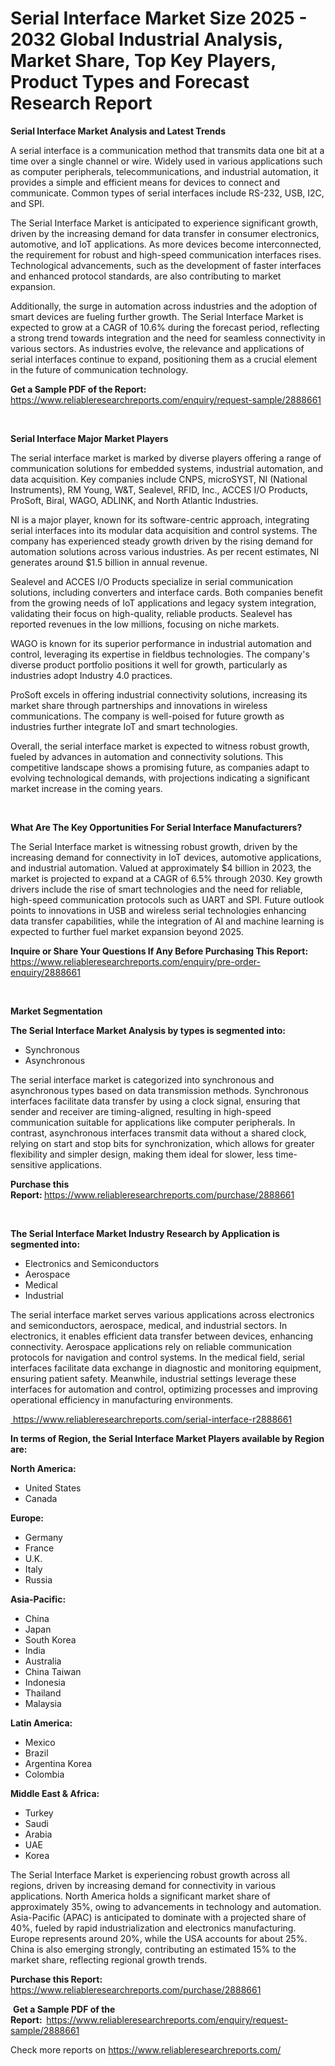 <p><h1>Serial Interface Market Size 2025 - 2032 Global Industrial Analysis, Market Share, Top Key Players, Product Types and Forecast Research Report</h1></p><p><strong>Serial Interface Market Analysis and Latest Trends</strong></p>
<p><p>A serial interface is a communication method that transmits data one bit at a time over a single channel or wire. Widely used in various applications such as computer peripherals, telecommunications, and industrial automation, it provides a simple and efficient means for devices to connect and communicate. Common types of serial interfaces include RS-232, USB, I2C, and SPI.</p><p>The Serial Interface Market is anticipated to experience significant growth, driven by the increasing demand for data transfer in consumer electronics, automotive, and IoT applications. As more devices become interconnected, the requirement for robust and high-speed communication interfaces rises. Technological advancements, such as the development of faster interfaces and enhanced protocol standards, are also contributing to market expansion.</p><p>Additionally, the surge in automation across industries and the adoption of smart devices are fueling further growth. The Serial Interface Market is expected to grow at a CAGR of 10.6% during the forecast period, reflecting a strong trend towards integration and the need for seamless connectivity in various sectors. As industries evolve, the relevance and applications of serial interfaces continue to expand, positioning them as a crucial element in the future of communication technology.</p></p>
<p><strong>Get a Sample PDF of the Report:&nbsp;</strong> <a href="https://www.reliableresearchreports.com/enquiry/request-sample/2888661?utm_campaign=2930&utm_medium=2&utm_source=Github&utm_content=ia&utm_term=14032025&utm_id=serial-interface">https://www.reliableresearchreports.com/enquiry/request-sample/2888661</a></p>
<p>&nbsp;</p>
<p><strong>Serial Interface Major Market Players</strong></p>
<p><p>The serial interface market is marked by diverse players offering a range of communication solutions for embedded systems, industrial automation, and data acquisition. Key companies include CNPS, microSYST, NI (National Instruments), RM Young, W&T, Sealevel, RFID, Inc., ACCES I/O Products, ProSoft, Biral, WAGO, ADLINK, and North Atlantic Industries.</p><p>NI is a major player, known for its software-centric approach, integrating serial interfaces into its modular data acquisition and control systems. The company has experienced steady growth driven by the rising demand for automation solutions across various industries. As per recent estimates, NI generates around $1.5 billion in annual revenue.</p><p>Sealevel and ACCES I/O Products specialize in serial communication solutions, including converters and interface cards. Both companies benefit from the growing needs of IoT applications and legacy system integration, validating their focus on high-quality, reliable products. Sealevel has reported revenues in the low millions, focusing on niche markets.</p><p>WAGO is known for its superior performance in industrial automation and control, leveraging its expertise in fieldbus technologies. The company's diverse product portfolio positions it well for growth, particularly as industries adopt Industry 4.0 practices.</p><p>ProSoft excels in offering industrial connectivity solutions, increasing its market share through partnerships and innovations in wireless communications. The company is well-poised for future growth as industries further integrate IoT and smart technologies.</p><p>Overall, the serial interface market is expected to witness robust growth, fueled by advances in automation and connectivity solutions. This competitive landscape shows a promising future, as companies adapt to evolving technological demands, with projections indicating a significant market increase in the coming years.</p></p>
<p>&nbsp;</p>
<p><strong>What Are The Key Opportunities For Serial Interface Manufacturers?</strong></p>
<p><p>The Serial Interface market is witnessing robust growth, driven by the increasing demand for connectivity in IoT devices, automotive applications, and industrial automation. Valued at approximately $4 billion in 2023, the market is projected to expand at a CAGR of 6.5% through 2030. Key growth drivers include the rise of smart technologies and the need for reliable, high-speed communication protocols such as UART and SPI. Future outlook points to innovations in USB and wireless serial technologies enhancing data transfer capabilities, while the integration of AI and machine learning is expected to further fuel market expansion beyond 2025.</p></p>
<p><strong>Inquire or Share Your Questions If Any Before Purchasing This Report:</strong> <a href="https://www.reliableresearchreports.com/enquiry/pre-order-enquiry/2888661?utm_campaign=2930&utm_medium=2&utm_source=Github&utm_content=ia&utm_term=14032025&utm_id=serial-interface">https://www.reliableresearchreports.com/enquiry/pre-order-enquiry/2888661</a></p>
<p>&nbsp;</p>
<p><strong>Market Segmentation</strong></p>
<p><strong>The Serial Interface Market Analysis by types is segmented into:</strong></p>
<p><ul><li>Synchronous</li><li>Asynchronous</li></ul></p>
<p><p>The serial interface market is categorized into synchronous and asynchronous types based on data transmission methods. Synchronous interfaces facilitate data transfer by using a clock signal, ensuring that sender and receiver are timing-aligned, resulting in high-speed communication suitable for applications like computer peripherals. In contrast, asynchronous interfaces transmit data without a shared clock, relying on start and stop bits for synchronization, which allows for greater flexibility and simpler design, making them ideal for slower, less time-sensitive applications.</p></p>
<p><strong>Purchase this Report:&nbsp;</strong><a href="https://www.reliableresearchreports.com/purchase/2888661?utm_campaign=2930&utm_medium=2&utm_source=Github&utm_content=ia&utm_term=14032025&utm_id=serial-interface">https://www.reliableresearchreports.com/purchase/2888661</a></p>
<p>&nbsp;</p>
<p><strong>The Serial Interface Market Industry Research by Application is segmented into:</strong></p>
<p><ul><li>Electronics and Semiconductors</li><li>Aerospace</li><li>Medical</li><li>Industrial</li></ul></p>
<p><p>The serial interface market serves various applications across electronics and semiconductors, aerospace, medical, and industrial sectors. In electronics, it enables efficient data transfer between devices, enhancing connectivity. Aerospace applications rely on reliable communication protocols for navigation and control systems. In the medical field, serial interfaces facilitate data exchange in diagnostic and monitoring equipment, ensuring patient safety. Meanwhile, industrial settings leverage these interfaces for automation and control, optimizing processes and improving operational efficiency in manufacturing environments.</p></p>
<p><a href="https://www.reliableresearchreports.com/serial-interface-r2888661?utm_campaign=2930&utm_medium=2&utm_source=Github&utm_content=ia&utm_term=14032025&utm_id=serial-interface">&nbsp;https://www.reliableresearchreports.com/serial-interface-r2888661</a></p>
<p><strong>In terms of Region, the Serial Interface Market Players available by Region are:</strong></p>
<p>
    <p> <strong> North America: </strong>
        <ul>
            <li>United States</li>
            <li>Canada</li>
        </ul>
        </p> 
    <p> <strong> Europe: </strong>
        <ul>
            <li>Germany</li>
            <li>France</li>
            <li>U.K.</li>
            <li>Italy</li>
            <li>Russia</li>
        </ul>
        </p> 
    <p> <strong> Asia-Pacific: </strong>
        <ul>
            <li>China</li>
            <li>Japan</li>
            <li>South Korea</li>
            <li>India</li>
            <li>Australia</li>
            <li>China Taiwan</li>
            <li>Indonesia</li>
            <li>Thailand</li>
            <li>Malaysia</li>
        </ul>
        </p> 
    <p> <strong> Latin America: </strong>
        <ul>
            <li>Mexico</li>
            <li>Brazil</li>
            <li>Argentina Korea</li>
            <li>Colombia</li>
        </ul>
        </p> 
    <p> <strong> Middle East & Africa: </strong>
        <ul>
            <li>Turkey</li>
            <li>Saudi</li>
            <li>Arabia</li>
            <li>UAE</li>
            <li>Korea</li>
        </ul>
    </p>
    </p>
<p><p>The Serial Interface Market is experiencing robust growth across all regions, driven by increasing demand for connectivity in various applications. North America holds a significant market share of approximately 35%, owing to advancements in technology and automation. Asia-Pacific (APAC) is anticipated to dominate with a projected share of 40%, fueled by rapid industrialization and electronics manufacturing. Europe represents around 20%, while the USA accounts for about 25%. China is also emerging strongly, contributing an estimated 15% to the market share, reflecting regional growth trends.</p></p>
<p><strong>Purchase this Report: </strong><a href="https://www.reliableresearchreports.com/purchase/2888661?utm_campaign=2930&utm_medium=2&utm_source=Github&utm_content=ia&utm_term=14032025&utm_id=serial-interface">https://www.reliableresearchreports.com/purchase/2888661</a></p>
<p>&nbsp;<strong>Get a Sample PDF of the Report:&nbsp;&nbsp;</strong><a href="https://www.reliableresearchreports.com/enquiry/request-sample/2888661?utm_campaign=2930&utm_medium=2&utm_source=Github&utm_content=ia&utm_term=14032025&utm_id=serial-interface">https://www.reliableresearchreports.com/enquiry/request-sample/2888661</a></p>
<p><strong></strong></p>
<p>Check more reports on <a href="https://www.reliableresearchreports.com/?utm_campaign=2930&utm_medium=2&utm_source=Github&utm_content=ia&utm_term=14032025&utm_id=serial-interface">https://www.reliableresearchreports.com/</a></p>